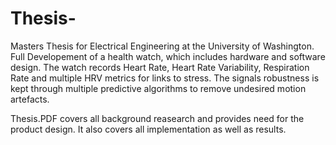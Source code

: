 # Thesis-
Masters Thesis for Electrical Engineering at the University of Washington. Full Developement of a health watch, which includes hardware and software design. The watch records Heart Rate, Heart Rate Variability, Respiration Rate and multiple HRV metrics for links to stress. The signals robustness is kept through multiple predictive algorithms to remove undesired motion artefacts. 

Thesis.PDF covers all background reasearch and provides need for the product design. It also covers all implementation as well as results. 
